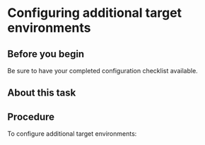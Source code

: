 # Configuring additional target environments

## Before you begin

Be sure to have your completed configuration checklist available.

## About this task

## Procedure

To configure additional target environments: